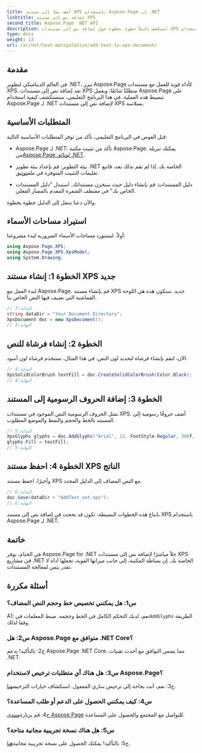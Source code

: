 ```yaml
---
title: أضف نصًا إلى مستند XPS باستخدام Aspose.Page لـ .NET
linktitle: إضافة نص إلى مستند XPS
second_title: Aspose.Page .NET API
description: استكشف دليلاً خطوة بخطوة حول إضافة نص إلى مستندات XPS باستخدام Aspose.Page لـ .NET. قم بتحسين مشاريع .NET الخاصة بك بسهولة.
type: docs
weight: 13
url: /ar/net/text-manipulation/add-text-to-xps-document/
---
```

## مقدمة

في العالم الديناميكي لتطوير .NET، تبرز Aspose.Page كأداة قوية للعمل مع مستندات XPS. تعد إضافة نص إلى مستندات XPS متطلبًا شائعًا، ويعمل Aspose.Page على تبسيط هذه العملية. في هذا البرنامج التعليمي، سنستكشف كيفية استخدام Aspose.Page لـ .NET لإضافة نص إلى مستندات XPS بسلاسة.

## المتطلبات الأساسية

قبل الغوص في البرنامج التعليمي، تأكد من توفر المتطلبات الأساسية التالية:

- Aspose.Page لـ .NET: تأكد من تثبيت مكتبة Aspose.Page. يمكنك تنزيله من[Aspose.Page لوثائق .NET](https://reference.aspose.com/page/net/).

-  بيئة التطوير: قم بإعداد بيئة تطوير .NET الخاصة بك. إذا لم تقم بذلك بعد، فاتبع تعليمات التثبيت المتوفرة في ملف[توثيق](https://reference.aspose.com/page/net/).

- دليل المستندات: قم بإنشاء دليل حيث ستخزن مستنداتك. استبدل "دليل المستندات الخاص بك" في مقتطف الشفرة المقدم بالمسار الفعلي.

والآن دعنا ننتقل إلى الدليل خطوة بخطوة.

## استيراد مساحات الأسماء

أولاً، لنستورد مساحات الأسماء الضرورية لبدء مشروعنا:

```csharp
using Aspose.Page.XPS;
using Aspose.Page.XPS.XpsModel;
using System.Drawing;
```

## الخطوة 1: إنشاء مستند XPS جديد

لبدء العمل مع Aspose.Page، قم بإنشاء مستند XPS جديد. ستكون هذه هي اللوحة القماشية التي نضيف فيها النص الخاص بنا.

```csharp
// البداية:3
string dataDir = "Your Document Directory";
XpsDocument doc = new XpsDocument();
// النهاية:3
```

## الخطوة 2: إنشاء فرشاة للنص

الآن، لنقم بإنشاء فرشاة لتحديد لون النص. في هذا المثال، نستخدم فرشاة لون أسود.

```csharp
// البداية:4
XpsSolidColorBrush textFill = doc.CreateSolidColorBrush(Color.Black);
// النهاية:4
```

## الخطوة 3: إضافة الحروف الرسومية إلى المستند

تمثل الحروف الرسومية النص الموجود في مستندات XPS. أضف حروفًا رسومية إلى المستند بالخط والحجم والنمط والموضع المطلوب.

```csharp
// البداية:5
XpsGlyphs glyphs = doc.AddGlyphs("Arial", 12, FontStyle.Regular, 300f, 450f, "Hello World!");
glyphs.Fill = textFill;
// النهاية:5
```

## الخطوة 4: احفظ مستند XPS الناتج

وأخيرًا، احفظ مستند XPS مع النص المضاف إلى الدليل المحدد.

```csharp
// البداية:6
doc.Save(dataDir + "AddText_out.xps");
// النهاية:6
```

باتباع هذه الخطوات البسيطة، تكون قد نجحت في إضافة نص إلى مستند XPS باستخدام Aspose.Page لـ .NET.

## خاتمة

في الختام، يوفر Aspose.Page for .NET حلاً مباشرًا لإضافة نص إلى مستندات XPS في مشاريع .NET الخاصة بك. إن بساطة المكتبة، إلى جانب ميزاتها القوية، تجعلها أداة لا تقدر بثمن لمعالجة المستندات.

## أسئلة مكررة

### س1: هل يمكنني تخصيص خط وحجم النص المضاف؟

 A1: نعم، لديك التحكم الكامل في الخط وحجمه. ضبط المعلمات في`AddGlyphs` الطريقة وفقا لذلك.

### س2: هل Aspose.Page متوافق مع .NET Core؟

ج2: بالتأكيد! يدعم Aspose.Page .NET Core، مما يضمن التوافق مع أحدث تقنيات .NET.

### س3: هل هناك أي متطلبات ترخيص لاستخدام Aspose.Page؟

 ج3: نعم، أنت بحاجة إلى ترخيص ساري المفعول. استكشاف خيارات الترخيص[هنا](https://purchase.aspose.com/buy).

### س4: كيف يمكنني الحصول على الدعم أو طلب المساعدة؟

 ج4: قم بزيارة[منتدى Aspose.Page](https://forum.aspose.com/c/page/39) للتواصل مع المجتمع والحصول على المساعدة.

### س5: هل هناك نسخة تجريبية مجانية متاحة؟

 ج5: بالتأكيد! يمكنك الحصول على نسخة تجريبية مجانية[هنا](https://releases.aspose.com/).
